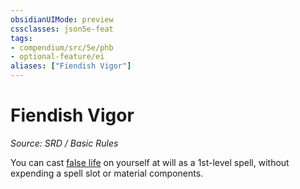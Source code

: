 ```yaml
---
obsidianUIMode: preview
cssclasses: json5e-feat
tags:
- compendium/src/5e/phb
- optional-feature/ei
aliases: ["Fiendish Vigor"]
---
```

# Fiendish Vigor
*Source: SRD / Basic Rules*  

You can cast [false life](compendium/spells/false-life.md) on yourself at will as a 1st-level spell, without expending a spell slot or material components.